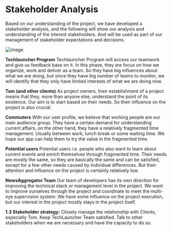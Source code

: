 # Stakeholder Analysis
Based on our understanding of the project, we have developed a stakeholder analysis, and the following will show our analysis and understanding of the interest stakeholders. And will be used as part of our management of stakeholder expectations and decisions.

![image](https://user-images.githubusercontent.com/44049811/222873391-463d740f-4476-4fb6-863b-7d85029331c5.png)

**Techlauncher Program**
Techlauncher Program will access our teamwork and give us feedback base on it. In this phase, they are focus on how we organize, work and deliver as a team. So they have big influences about what we are doing, but since they have big number of teams to monitor, we will identify that they only have limited interests of what we are doing now.

**Tom (and other clients)**
As project owners, their establishment of a project means that they, more than anyone else, understand the point of its existence. Our aim is to start based on their needs. So their influence on the project is also crucial.

**Commuters**
With our user profile, we believe that working people are our main audience group. They have a certain demand for understanding current affairs, on the other hand, they have a relatively fragmented time management. Usually between work, lunch break or some waiting time. We hope our app can help them to try the value in the fragmented time.

**Potential users**
Potential users i.e. people who also want to learn about current events and enrich themselves through fragmented time. Their needs are mostly the same, so they are basically the same and can be satisfied, except for a few other needs caused by individual differences. But their attention and influence on the project is certainly relatively low.

**NewsAggregator Team**
Our team of developers has its own direction for improving the technical stack or management level in the project. We want to improve ourselves through the project and coordinate to meet the multi-eye supervision system. We have some influence on the project execution, but our interest in the project mostly stays in the project itself.


**1.3 Stakeholder strategy:** 
Closely manage the relationship with Clients, expecially Tom.
Keep TechLauncher Team satisfied.
Talk to other stakeholders when we are necessary and have the capacity to do so.
